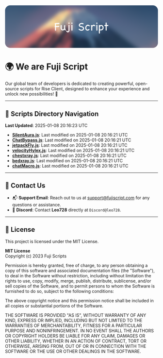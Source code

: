 ![Banner](.github/b.webp)

# 🌍 **We are Fuji Script**

Our global team of developers is dedicated to creating powerful, open-source scripts for Rise Client, designed to enhance your experience and unlock new possibilities! 🌟

---
<!-- SCRIPTS_NAVIGATION_START -->
## 📂 **Scripts Directory Navigation**

**Last Updated**: 2025-01-08 20:16:23 UTC

- **[SilentAura.js](scripts/SilentAura.js)**: Last modified on 2025-01-08 20:16:21 UTC
- **[ChatBypass.js](scripts/ChatBypass.js)**: Last modified on 2025-01-08 20:16:21 UTC
- **[jetpackFly.js](scripts/jetpackFly.js)**: Last modified on 2025-01-08 20:16:21 UTC
- **[velocityHylex.js](scripts/velocityHylex.js)**: Last modified on 2025-01-08 20:16:21 UTC
- **[chestxray.js](scripts/chestxray.js)**: Last modified on 2025-01-08 20:16:21 UTC
- **[bedxray.js](scripts/bedxray.js)**: Last modified on 2025-01-08 20:16:21 UTC
- **[chatMacro.js](scripts/chatMacro.js)**: Last modified on 2025-01-08 20:16:21 UTC

<!-- SCRIPTS_NAVIGATION_END -->

---

## 💬 **Contact Us**  
- 📬 **Support Email**: Reach out to us at [support@fujiscript.com](mailto:support@fujiscript.com) for any questions or assistance.  
- 💬 **Discord**: Contact **Leo728** directly at `Discord@leo728`.

---

## 📜 **License**

This project is licensed under the MIT License.  

**MIT License**  
Copyright (c) 2023 Fuji Scripts  

Permission is hereby granted, free of charge, to any person obtaining a copy of this software and associated documentation files (the "Software"), to deal in the Software without restriction, including without limitation the rights to use, copy, modify, merge, publish, distribute, sublicense, and/or sell copies of the Software, and to permit persons to whom the Software is furnished to do so, subject to the following conditions:  

The above copyright notice and this permission notice shall be included in all copies or substantial portions of the Software.  

THE SOFTWARE IS PROVIDED "AS IS", WITHOUT WARRANTY OF ANY KIND, EXPRESS OR IMPLIED, INCLUDING BUT NOT LIMITED TO THE WARRANTIES OF MERCHANTABILITY, FITNESS FOR A PARTICULAR PURPOSE AND NONINFRINGEMENT. IN NO EVENT SHALL THE AUTHORS OR COPYRIGHT HOLDERS BE LIABLE FOR ANY CLAIM, DAMAGES OR OTHER LIABILITY, WHETHER IN AN ACTION OF CONTRACT, TORT OR OTHERWISE, ARISING FROM, OUT OF OR IN CONNECTION WITH THE SOFTWARE OR THE USE OR OTHER DEALINGS IN THE SOFTWARE.  
